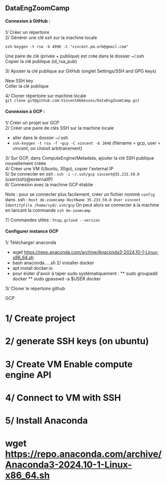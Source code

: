 ## DataEngZoomCamp

#### Connexion à GitHub :

1/ Créer un répertoire  
2/ Générer une clé ssh sur la machine locale  

`ssh-keygen -t rsa -b 4096 -C "vincent.pm.erb@gmail.com"`

Une paire de clé (privée + publique) est crée dans le dossier ~/.ssh  
Copier la clé publique (id_rsa_pub)  
  
3/ Ajouter la clé publique sur GitHub (onglet Settings/SSH and GPG keys)  

New SSH key  
Coller la clé publique   

4/ Cloner répertoire sur machine locale  
`git clone git@github.com:VincentAbbesses/DataEngZoomCamp.git`  


#### Connexion à GCP : 

1/ Créer un projet sur GCP  
2/ Créer une paire de clés SSH sur la machine locale   
* aller dans le dossier ~/.ssh
* `ssh-keygen -t rsa -f ~gcp -C vincent -b 2048`  (filename = gcp, user = vincent, on choisit arbitrairement)


3/ Sur GCP, dans ComputeEngine/Metadata, ajouter la clé SSH publique nouvellement créée  
4/ Créer une VM  (Ubuntu, 30go), copier l'external IP  
5/ Se connecter en ssh : `ssh -i ~/.ssh/gcp vincent@35.233.59.0` (user(ssh)@externalIP)  
6/ Connexion avec la machine GCP établie

Note : pour se connecter plus facilement, créer un fichier nommé `config` dans .ssh :
`Host de-zoomcamp
    HostName 35.233.59.0
    User vincent
    IdentityFile /home/syd/.ssh/gcp`
On peut alors se connecter à la machine en lancant la commande `ssh de-zoomcamp`

7/ Commandes utiles : `htop`, `gcloud --version`

#### Configurer instance GCP

1/ Télécharger anaconda 
* wget https://repo.anaconda.com/archive/Anaconda3-2024.10-1-Linux-x86_64.sh
* bash anaconda.....sh
2/ installer docker
* apt install docker.io
* pour éviter d'avoir à taper sudo systématiquement :
** sudo groupadd docker
** sudo gpasswd -a $USER docker



3/ Cloner le répertoire github

 
 GCP 
# 1/ Create project
# 2/ generate SSH keys (on ubuntu)

# 3/ Create VM Enable compute engine API
# 4/ Connect to VM with SSH
# 5/ Install Anaconda
# wget https://repo.anaconda.com/archive/Anaconda3-2024.10-1-Linux-x86_64.sh 





